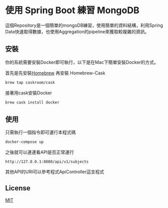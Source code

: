 # 使用 Spring Boot 練習 MongoDB

這個Repository是一個簡單的mongoDB練習，使用簡單的資料結構，利用Spring Data快速取得數據，也使用Aggregation的pipeline來獲取較複雜的資訊。

## 安裝

你的系統需要安裝Docker即可執行，以下是在Mac下簡單安裝Docker的方式。

首先是先安裝[Homebrew](https://brew.sh/index_zh-tw)
再安裝 Homebrew-Cask

```bash
brew tap caskroom/cask
```

接著用cask安裝Docker

```bash
brew cask install docker
```

## 使用  

只需執行一個指令即可運行本程式碼

```bash
docker-compose up
```

之後就可以連連看API是否正常運行

```url
http://127.0.0.1:8080/api/v1/subjects
```

其他API的URI可以參考程式ApiController這支程式

## License
[MIT](https://choosealicense.com/licenses/mit/)